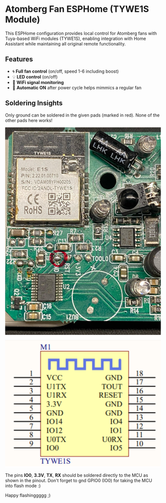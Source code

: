 # Atomberg Fan ESPHome (TYWE1S Module)



This ESPHome configuration provides local control for Atomberg fans with Tuya-based WiFi modules (TYWE1S), enabling integration with Home Assistant while maintaining all original remote functionality.

## Features

- 🌀 **Full fan control** (on/off, speed 1-6 including boost)
- 💡 **LED control** (on/off)
- 📶 **WiFi signal monitoring**
- 🔄 **Automatic ON** after power cycle helps mimmics a regular fan


## Soldering Insights

Only ground can be soldered in the given pads (marked in red). None of the other pads here works!

![image alt](https://github.com/josephgeorgep/atomberg/blob/d3205859a1c2604d09c4c08dceb7bda9cfacec2c/assets/board.png)


![image alt](https://github.com/josephgeorgep/atomberg/blob/d3205859a1c2604d09c4c08dceb7bda9cfacec2c/assets/TYWE1S.png)

The pins **IO0**, **3.3V**, **TX**, **RX** should be soldered directly to the MCU as shown in the pinout.
Don't forget to gnd GPIO0 (IO0) for taking the MCU into flash mode :) 

Happy flashinggggg ;)
